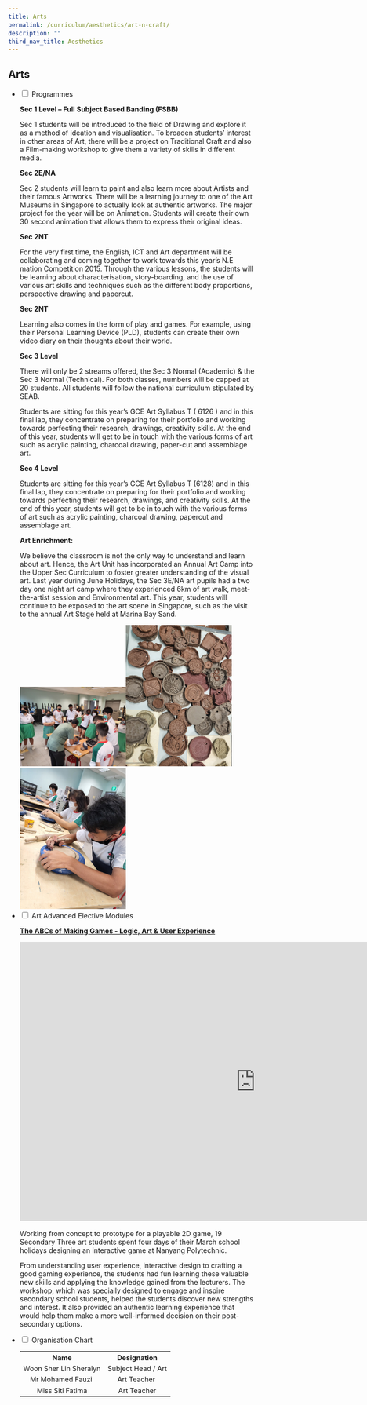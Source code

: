 ```yaml
---
title: Arts
permalink: /curriculum/aesthetics/art-n-craft/
description: ""
third_nav_title: Aesthetics
---
```

## Arts

<ul class="jekyllcodex_accordion">
<li><input id="accordion1" type="checkbox" /> <label for="accordion1">Programmes</label>
<div>
<p><strong>Sec 1 Level – Full Subject Based Banding (FSBB)</strong></p>
<p>Sec 1 students will be introduced to the field of Drawing and explore it as a method of ideation and visualisation. To broaden students’ interest in other areas of Art, there will be a project on Traditional Craft and also a Film-making workshop to give them a variety of skills in different media.</p>
<p><strong>Sec 2E/NA</strong></p>
<p>Sec 2 students will learn to paint and also learn more about Artists and their famous Artworks. There will be a learning journey to one of the Art Museums in Singapore to actually look at authentic artworks. The major project for the year will be on Animation. Students will create their own 30 second animation that allows them to express their original ideas.</p>
<p><strong>Sec 2NT</strong></p>
<p>For the very first time, the English, ICT and Art department will be collaborating and coming together to work towards this year&rsquo;s N.E mation Competition 2015. Through the various lessons, the students will be learning about characterisation, story-boarding, and the use of various art skills and techniques such as the different body proportions, perspective drawing and papercut.</p>
<p><strong>Sec 2NT</strong></p>
<p>Learning also comes in the form of play and games. For example, using their Personal Learning Device (PLD), students can create their own video diary on their thoughts about their world.</p>
<p><strong>Sec 3 Level</strong></p>
<p>There will only be 2 streams offered, the Sec 3 Normal (Academic) & the Sec 3 Normal (Technical). For both classes, numbers will be capped at 20 students. All students will follow the national curriculum stipulated by SEAB.</strong></p>
<p>Students are sitting for this year&rsquo;s GCE Art Syllabus T ( 6126 ) and in this final lap, they concentrate on preparing for their portfolio and working towards perfecting their research, drawings, creativity skills. At the end of this year, students will get to be in touch with the various forms of art such as acrylic painting, charcoal drawing, paper-cut and assemblage art.</p>
<p><strong>Sec 4 Level</strong></p>
<p>Students are sitting for this year’s GCE Art Syllabus T (6128) and in this final lap, they concentrate on preparing for their portfolio and working towards perfecting their research, drawings, and creativity skills. At the end of this year, students will get to be in touch with the various forms of art such as acrylic painting, charcoal drawing, papercut and assemblage art.
<p><strong>Art Enrichment:</strong></p>
<p>We believe the classroom is not the only way to understand and learn about art. Hence, the Art Unit has incorporated an Annual Art Camp into the Upper Sec Curriculum to foster greater understanding of the visual art. Last year during June Holidays, the Sec 3E/NA art pupils had a two day one night art camp where they experienced 6km of art walk, meet-the-artist session and Environmental art. This year, students will continue to be exposed to the art scene in Singapore, such as the visit to the annual Art Stage held at Marina Bay Sand.</p><img style="width: 45%;" src="/images/CeramicsMrAhmad01.jpg" /><img style="width: 45%;" src="/images/CeramicsMrAhmad02.jpg" /><img style="width: 45%;" src="/images/CeramicsMrAhmad03.jpg" />

</div>
</li>
<li><input id="accordion2" type="checkbox" /> <label for="accordion2">Art Advanced Elective Modules</label>
<div>
<p><strong><u>The ABCs of Making Games - Logic, Art &amp; User Experience</u></strong></p>
<iframe src="https://docs.google.com/presentation/d/e/2PACX-1vTjbKBWTRIg9WV6ED62CWl_E3GJog7dKc4UphH4WKAes1r6tu4db5B8MiGEtkBISNid3dJ8miPsTIAX/embed?start=false&loop=false&delayms=5000" frameborder="0" width="960" height="569" allowfullscreen="true"></iframe>
<p>Working from concept to prototype for a playable 2D game, 19 Secondary Three art students spent four days of their March school holidays designing an interactive game at Nanyang Polytechnic.</p>
<p>From understanding user experience, interactive design to crafting a good gaming experience, the students had fun learning these valuable new skills and applying the knowledge gained from the lecturers. The workshop, which was specially designed to engage and inspire secondary school students, helped the students discover new strengths and interest. It also provided an authentic learning experience that would help them make a more well-informed decision on their post-secondary options.</p>
</div>
</li>
<li><input id="accordion3" type="checkbox" /> <label for="accordion3">Organisation Chart</label>
<div>
<table style="margin-left: auto; margin-right: auto;">
<tbody>
<tr>
<th style="text-align: center;">Name</th>
<th style="text-align: center;">Designation</th>
</tr>
<tr style="text-align: center;">
<td>Woon Sher Lin Sheralyn</td>
<td>Subject Head / Art</td>
</tr>
<tr style="text-align: center;">
<td>Mr Mohamed Fauzi&nbsp;</td>
<td>Art Teacher&nbsp;</td>
</tr>
<tr style="text-align: center;">
<td>Miss Siti Fatima</td>
<td>Art Teacher</td>
</tr>
</tbody>
</table>
</div>
</li>
</ul>